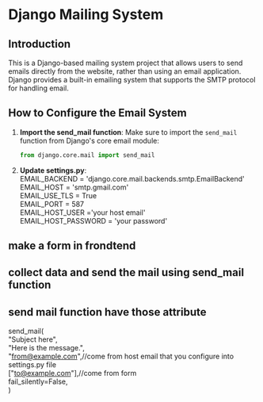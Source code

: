 # Django Mailing System

## Introduction
This is a Django-based mailing system project that allows users to send emails directly from the website, rather than using an email application. Django provides a built-in emailing system that supports the SMTP protocol for handling email.

## How to Configure the Email System

1. **Import the send_mail function**:
   Make sure to import the `send_mail` function from Django's core email module:
   ```python
   from django.core.mail import send_mail


2. **Update settings.py**:  
EMAIL_BACKEND = 'django.core.mail.backends.smtp.EmailBackend'  
EMAIL_HOST = 'smtp.gmail.com'  
EMAIL_USE_TLS = True  
EMAIL_PORT = 587  
EMAIL_HOST_USER ='your host email'  
EMAIL_HOST_PASSWORD = 'your password'  

## make a form in frondtend

## collect data and send the mail using send_mail function

## send mail function have those attribute  
send_mail(  
    "Subject here",  
    "Here is the message.",  
    "from@example.com",//come from host email that you configure into settings.py file  
    ["to@example.com"],//come from form  
    fail_silently=False,  
)  


